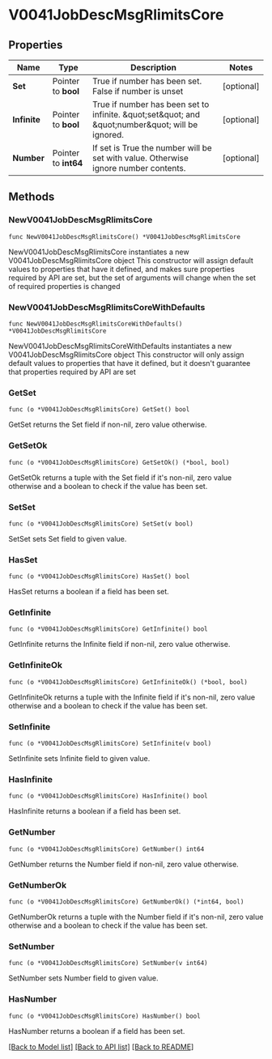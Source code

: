 # V0041JobDescMsgRlimitsCore

## Properties

Name | Type | Description | Notes
------------ | ------------- | ------------- | -------------
**Set** | Pointer to **bool** | True if number has been set. False if number is unset | [optional] 
**Infinite** | Pointer to **bool** | True if number has been set to infinite. \&quot;set\&quot; and \&quot;number\&quot; will be ignored. | [optional] 
**Number** | Pointer to **int64** | If set is True the number will be set with value. Otherwise ignore number contents. | [optional] 

## Methods

### NewV0041JobDescMsgRlimitsCore

`func NewV0041JobDescMsgRlimitsCore() *V0041JobDescMsgRlimitsCore`

NewV0041JobDescMsgRlimitsCore instantiates a new V0041JobDescMsgRlimitsCore object
This constructor will assign default values to properties that have it defined,
and makes sure properties required by API are set, but the set of arguments
will change when the set of required properties is changed

### NewV0041JobDescMsgRlimitsCoreWithDefaults

`func NewV0041JobDescMsgRlimitsCoreWithDefaults() *V0041JobDescMsgRlimitsCore`

NewV0041JobDescMsgRlimitsCoreWithDefaults instantiates a new V0041JobDescMsgRlimitsCore object
This constructor will only assign default values to properties that have it defined,
but it doesn't guarantee that properties required by API are set

### GetSet

`func (o *V0041JobDescMsgRlimitsCore) GetSet() bool`

GetSet returns the Set field if non-nil, zero value otherwise.

### GetSetOk

`func (o *V0041JobDescMsgRlimitsCore) GetSetOk() (*bool, bool)`

GetSetOk returns a tuple with the Set field if it's non-nil, zero value otherwise
and a boolean to check if the value has been set.

### SetSet

`func (o *V0041JobDescMsgRlimitsCore) SetSet(v bool)`

SetSet sets Set field to given value.

### HasSet

`func (o *V0041JobDescMsgRlimitsCore) HasSet() bool`

HasSet returns a boolean if a field has been set.

### GetInfinite

`func (o *V0041JobDescMsgRlimitsCore) GetInfinite() bool`

GetInfinite returns the Infinite field if non-nil, zero value otherwise.

### GetInfiniteOk

`func (o *V0041JobDescMsgRlimitsCore) GetInfiniteOk() (*bool, bool)`

GetInfiniteOk returns a tuple with the Infinite field if it's non-nil, zero value otherwise
and a boolean to check if the value has been set.

### SetInfinite

`func (o *V0041JobDescMsgRlimitsCore) SetInfinite(v bool)`

SetInfinite sets Infinite field to given value.

### HasInfinite

`func (o *V0041JobDescMsgRlimitsCore) HasInfinite() bool`

HasInfinite returns a boolean if a field has been set.

### GetNumber

`func (o *V0041JobDescMsgRlimitsCore) GetNumber() int64`

GetNumber returns the Number field if non-nil, zero value otherwise.

### GetNumberOk

`func (o *V0041JobDescMsgRlimitsCore) GetNumberOk() (*int64, bool)`

GetNumberOk returns a tuple with the Number field if it's non-nil, zero value otherwise
and a boolean to check if the value has been set.

### SetNumber

`func (o *V0041JobDescMsgRlimitsCore) SetNumber(v int64)`

SetNumber sets Number field to given value.

### HasNumber

`func (o *V0041JobDescMsgRlimitsCore) HasNumber() bool`

HasNumber returns a boolean if a field has been set.


[[Back to Model list]](../README.md#documentation-for-models) [[Back to API list]](../README.md#documentation-for-api-endpoints) [[Back to README]](../README.md)


